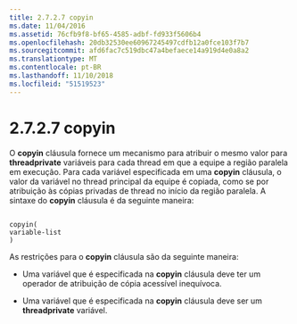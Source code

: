 ```yaml
---
title: 2.7.2.7 copyin
ms.date: 11/04/2016
ms.assetid: 76cfb9f8-bf65-4585-adbf-fd933f5606b4
ms.openlocfilehash: 20db32530ee60967245497cdfb12a0fce103f7b7
ms.sourcegitcommit: afd6fac7c519dbc47a4befaece14a919d4e0a8a2
ms.translationtype: MT
ms.contentlocale: pt-BR
ms.lasthandoff: 11/10/2018
ms.locfileid: "51519523"
---
```

# <a name="2727-copyin"></a>2.7.2.7 copyin

O **copyin** cláusula fornece um mecanismo para atribuir o mesmo valor para **threadprivate** variáveis para cada thread em que a equipe a região paralela em execução. Para cada variável especificada em uma **copyin** cláusula, o valor da variável no thread principal da equipe é copiada, como se por atribuição às cópias privadas de thread no início da região paralela. A sintaxe do **copyin** cláusula é da seguinte maneira:

```

copyin(
variable-list
)
```

As restrições para o **copyin** cláusula são da seguinte maneira:

- Uma variável que é especificada na **copyin** cláusula deve ter um operador de atribuição de cópia acessível inequívoca.

- Uma variável que é especificada na **copyin** cláusula deve ser um **threadprivate** variável.